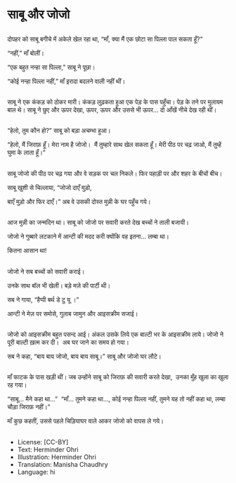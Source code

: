 # साबू और जोजो

##
दोपहर को साबू बगीचे में अकेले खेल रहा था, “माँ, क्‍या मैं एक छोटा सा पिल्ला पाल सकता हूँ?” 

“नहीं,” माँ बोलीं। 

“एक बहुत नन्हा सा पिल्ला,” साबू ने पूछा। 

“कोई नन्हा पिल्ला नहीं,” माँ इरादा बदलने वाली नहीं थीं। 

##
साबू ने एक कंकड़ को ठोकर मारी। कंकड़ लुढ़कता हुआ एक पेड़ के पास पहुँचा। पेड़ के तने पर मुलायम बाल थे। साबू ने छुए और ऊपर देखा, ऊपर, ऊपर और उससे भी ऊपर... दो आँखें नीचे देख रही थीं। 

##
“हेलो, तुम कौन हो?” साबू को बड़ा अचम्भा हुआ। 

“हेलो, मैं जिराफ़ हूँ। मेरा नाम है जोजो।  मैं तुम्हारे साथ खेल सकता हूँ। मेरी पीठ पर चढ़ जाओ, मैं तुम्हें घुमा के लाता हूँ।” 

##
साबू जोजो की पीठ पर चढ़ गया और वे सड़क पर चल निकले। फिर पहाड़ी पर और शहर के बीचों बीच।

साबू खुशी से चिल्लाया, “जोजो दाएँ मुड़ो,  

बाएँ मुड़ो और फिर दाएँ।” अब वे उसकी दोस्त मुन्नी के घर पहुँच गये। 

##
आज मुन्नी का जन्मदिन था। साबू को जोजो पर सवारी करते देख बच्चों ने ताली बजायी।

जोजो ने गुब्बारे लटकाने में आन्टी की मदद करी क्योंकि वह इतना... लम्बा था।

कितना आसान था! 

##
जोजो ने सब बच्चों को सवारी कराई। 

उनके साथ बॉल भी खेली। बड़े मज़े की पार्टी थी। 

सब ने गाया, “हैप्पी बर्थ डे टु यू ।” 

आन्टी ने मेज़ पर समोसे, गुलाब जामुन और आइसक्रीम सजाई। 

##
जोजो को आइसक्रीम बहुत पसन्द आई। अंकल उसके लिये एक बाल्टी भर के आइसक्रीम लाये। जोजो ने पूरी बाल्टी ख़त्म कर दी।  अब घर जाने का समय हो गया। 

सब ने कहा, “बाय बाय जोजो, बाय बाय साबू।” साबू और जोजो घर लौटे। 

##
माँ फाटक के पास खड़ी थीं। जब उन्होंने साबू को जिराफ़ की सवारी करते देखा,  उनका मुँह खुला का खुला रह गया। 

“साबू... मैने कहा था...” 
“माँ... तुमने कहा था..., कोई नन्हा पिल्ला नहीं, तुमने यह तो नहीं कहा था, लम्बा चौड़ा जिराफ़ नहीं।” 

माँ कुछ कहतीं, उससे पहले चिड़ियाघर वाले आकर जोजो को वापस ले गये। 

##
* License: [CC-BY]
* Text: Herminder Ohri
* Illustration: Herminder Ohri
* Translation: Manisha Chaudhry
* Language: hi
